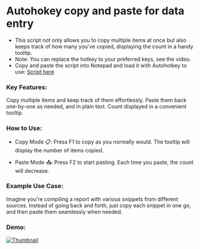 # Autohokey copy and paste for data entry
- This script not only allows you to copy multiple items at once but also keeps track of how many you've copied, displaying the count in a handy tooltip.
- Note: You can replace the hotkey to your preferred keys, see the video.
- Copy and paste the script into Notepad and load it with Autohotkey to use: <a href="https://github.com/Tran1595/autohokey-copypaste-for-data-entry/blob/main/COPY%20N%20PASTE%20MULTIPLE%20ITEMS%20SCRIPT">Script here
</a>

### Key Features:
Copy multiple items and keep track of them effortlessly.
Paste them back one-by-one as needed, and in plain text.
Count displayed in a convenient tooltip.

### How to Use:

* Copy Mode 📋:
Press F1 to copy as you normally would.
The tooltip will display the number of items copied.

* Paste Mode 📤:
Press F2 to start pasting.
Each time you paste, the count will decrease.


### Example Use Case:
Imagine you're compiling a report with various snippets from different sources. Instead of going back and forth, just copy each snippet in one go, and then paste them seamlessly when needed.

### Demo:
<a href="https://www.youtube.com/watch?v=l-6i0F9kIEA&ab_channel=Tengchan">
    <img src="https://img.youtube.com/vi/l-6i0F9kIEA/maxresdefault.jpg" alt="Thumbnail">
</a>

